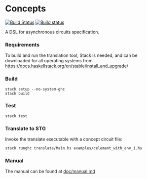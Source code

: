 # Concepts

[![Build Status](https://travis-ci.org/tuura/plato.svg?branch=master)](https://travis-ci.org/tuura/plato)
[![Build status](https://ci.appveyor.com/api/projects/status/eyfuyi0v9v1ulcgn?svg=true)](https://ci.appveyor.com/project/jrbeaumont/plato-9uatd)

A DSL for asynchronous circuits specification.

### Requirements

To build and run the translation tool, Stack is needed, and can be downloaded for all operating systems from
<https://docs.haskellstack.org/en/stable/install_and_upgrade/>

### Build

	stack setup --no-system-ghc
	stack build

### Test

	stack test

### Translate to STG

Invoke the translate executable with a concept circuit file:

	stack runghc translate/Main.hs examples/celement_with_env_1.hs

### Manual

The manual can be found at [doc/manual.md](https://github.com/tuura/concepts/blob/master/doc/manual.md)
